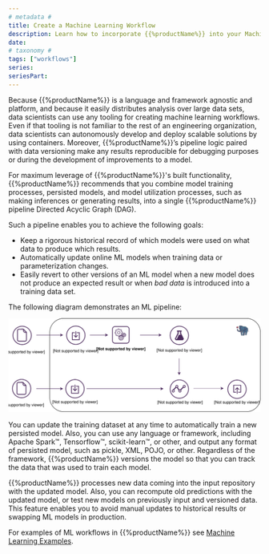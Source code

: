 ```yaml
---
# metadata # 
title: Create a Machine Learning Workflow
description: Learn how to incorporate {{%productName%}} into your Machine Learning workflows.
date: 
# taxonomy #
tags: ["workflows"]
series:
seriesPart:
---
```


Because {{%productName%}} is a language and framework agnostic and
platform, and because it easily distributes analysis over
large data sets, data scientists can use any tooling for
creating machine learning workflows. Even if that tooling
is not familiar to the rest of an engineering organization,
data scientists can autonomously develop and deploy scalable
solutions by using containers. Moreover, {{%productName%}}’s
pipeline logic paired with data versioning make any results
reproducible for debugging purposes or during the development of
improvements to a model.

For maximum leverage of {{%productName%}}'s built functionality, {{%productName%}}
recommends that you combine model training processes, persisted models,
and model utilization processes, such as making inferences or
generating results, into a single {{%productName%}} pipeline Directed Acyclic Graph
(DAG).

Such a pipeline enables you to achieve the following goals:

- Keep a rigorous historical record of which models were used
  on what data to produce which results.
- Automatically update online ML models when training data or
  parameterization changes.
- Easily revert to other versions of an ML model when a new model
  does not produce an expected result or when *bad data* is
  introduced into a training data set.

The following diagram demonstrates an ML pipeline:

![Example of a machine learning workflow](/images/d_ml_workflow.svg)

You can update the training dataset at any time
to automatically train a new persisted model. Also, you can use
any language or framework, including Apache Spark™, Tensorflow™,
scikit-learn™, or other, and output any format of persisted model,
such as pickle, XML, POJO, or other. Regardless of the framework,
{{%productName%}} versions the model so that you can track the data that
was used to train each model.

{{%productName%}} processes new data coming into the input repository with the
updated model. Also, you can recompute old predictions with the updated model,
or test new models on previously input and versioned data. This feature
enables you to avoid manual updates to historical results or swapping
ML models in production.

For examples of ML workflows in {{%productName%}} see
[Machine Learning Examples](https://github.com/pachyderm/examples).
